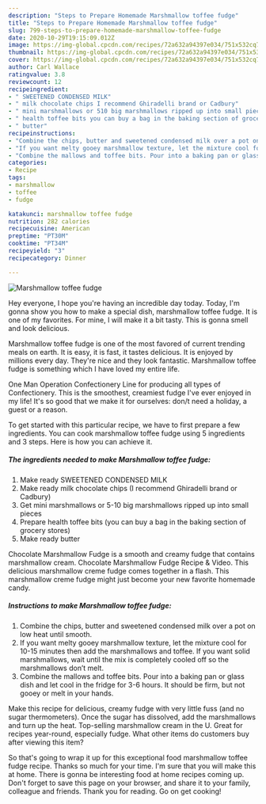 ```yaml
---
description: "Steps to Prepare Homemade Marshmallow toffee fudge"
title: "Steps to Prepare Homemade Marshmallow toffee fudge"
slug: 799-steps-to-prepare-homemade-marshmallow-toffee-fudge
date: 2020-10-29T19:15:09.012Z
image: https://img-global.cpcdn.com/recipes/72a632a94397e034/751x532cq70/marshmallow-toffee-fudge-recipe-main-photo.jpg
thumbnail: https://img-global.cpcdn.com/recipes/72a632a94397e034/751x532cq70/marshmallow-toffee-fudge-recipe-main-photo.jpg
cover: https://img-global.cpcdn.com/recipes/72a632a94397e034/751x532cq70/marshmallow-toffee-fudge-recipe-main-photo.jpg
author: Carl Wallace
ratingvalue: 3.8
reviewcount: 12
recipeingredient:
- " SWEETENED CONDENSED MILK"
- " milk chocolate chips I recommend Ghiradelli brand or Cadbury"
- " mini marshmallows or 510 big marshmallows ripped up into small pieces"
- " health toffee bits you can buy a bag in the baking section of grocery stores"
- " butter"
recipeinstructions:
- "Combine the chips, butter and sweetened condensed milk over a pot on low heat until smooth."
- "If you want melty gooey marshmallow texture, let the mixture cool for 10-15 minutes then add the marshmallows and toffee. If you want solid marshmallows, wait until the mix is completely cooled off so the marshmallows don’t melt."
- "Combine the mallows and toffee bits. Pour into a baking pan or glass dish and let cool in the fridge for 3-6 hours. It should be firm, but not gooey or melt in your hands."
categories:
- Recipe
tags:
- marshmallow
- toffee
- fudge

katakunci: marshmallow toffee fudge 
nutrition: 282 calories
recipecuisine: American
preptime: "PT30M"
cooktime: "PT34M"
recipeyield: "3"
recipecategory: Dinner

---
```



![Marshmallow toffee fudge](https://img-global.cpcdn.com/recipes/72a632a94397e034/751x532cq70/marshmallow-toffee-fudge-recipe-main-photo.jpg)

Hey everyone, I hope you're having an incredible day today. Today, I'm gonna show you how to make a special dish, marshmallow toffee fudge. It is one of my favorites. For mine, I will make it a bit tasty. This is gonna smell and look delicious.

Marshmallow toffee fudge is one of the most favored of current trending meals on earth. It is easy, it is fast, it tastes delicious. It is enjoyed by millions every day. They're nice and they look fantastic. Marshmallow toffee fudge is something which I have loved my entire life.

One Man Operation Confectionery Line for producing all types of Confectionery. This is the smoothest, creamiest fudge I&#39;ve ever enjoyed in my life! It&#39;s so good that we make it for ourselves: don/t need a holiday, a guest or a reason.


To get started with this particular recipe, we have to first prepare a few ingredients. You can cook marshmallow toffee fudge using 5 ingredients and 3 steps. Here is how you can achieve it.

<!--inarticleads1-->

##### The ingredients needed to make Marshmallow toffee fudge:

1. Make ready  SWEETENED CONDENSED MILK
1. Make ready  milk chocolate chips (I recommend Ghiradelli brand or Cadbury)
1. Get  mini marshmallows or 5-10 big marshmallows ripped up into small pieces
1. Prepare  health toffee bits (you can buy a bag in the baking section of grocery stores)
1. Make ready  butter


Chocolate Marshmallow Fudge is a smooth and creamy fudge that contains marshmallow cream. Chocolate Marshmallow Fudge Recipe &amp; Video. This delicious marshmallow creme fudge comes together in a flash. This marshmallow creme fudge might just become your new favorite homemade candy. 

<!--inarticleads2-->

##### Instructions to make Marshmallow toffee fudge:

1. Combine the chips, butter and sweetened condensed milk over a pot on low heat until smooth.
1. If you want melty gooey marshmallow texture, let the mixture cool for 10-15 minutes then add the marshmallows and toffee. If you want solid marshmallows, wait until the mix is completely cooled off so the marshmallows don’t melt.
1. Combine the mallows and toffee bits. Pour into a baking pan or glass dish and let cool in the fridge for 3-6 hours. It should be firm, but not gooey or melt in your hands.


Make this recipe for delicious, creamy fudge with very little fuss (and no sugar thermometers). Once the sugar has dissolved, add the marshmallows and turn up the heat. Top-selling marshmallow cream in the U. Great for recipes year-round, especially fudge. What other items do customers buy after viewing this item? 

So that's going to wrap it up for this exceptional food marshmallow toffee fudge recipe. Thanks so much for your time. I'm sure that you will make this at home. There is gonna be interesting food at home recipes coming up. Don't forget to save this page on your browser, and share it to your family, colleague and friends. Thank you for reading. Go on get cooking!
